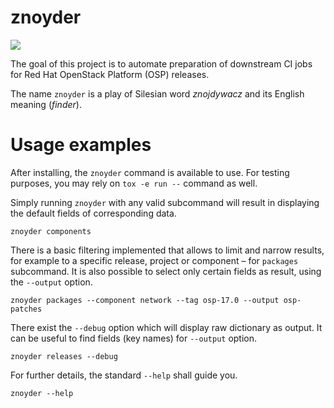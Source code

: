 # znoyder

![](https://github.com/rhos-infra/znoyder/workflows/CI/badge.svg)

The goal of this project is to automate preparation of downstream CI jobs
for Red Hat OpenStack Platform (OSP) releases.

The name `znoyder` is a play of Silesian word *znojdywacz* and its English
meaning (*finder*).


# Usage examples

After installing, the `znoyder` command is available to use.
For testing purposes, you may rely on `tox -e run --` command as well.

Simply running `znoyder` with any valid subcommand will result in displaying
the default fields of corresponding data.

```
znoyder components
```

There is a basic filtering implemented that allows to limit and narrow results,
for example to a specific release, project or component – for `packages` subcommand.
It is also possible to select only certain fields as result, using the `--output` option.

```
znoyder packages --component network --tag osp-17.0 --output osp-patches
```

There exist the `--debug` option which will display raw dictionary as output.
It can be useful to find fields (key names) for `--output` option.

```
znoyder releases --debug
```

For further details, the standard `--help` shall guide you.

```
znoyder --help
```
